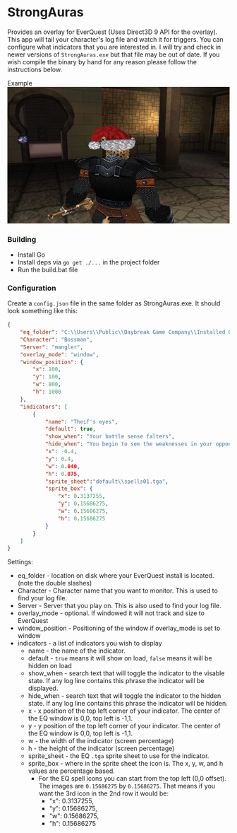 # StrongAuras

Provides an overlay for EverQuest (Uses Direct3D 9 API for the overlay).  This app will tail your character's log file and watch it for triggers.  You can configure what indicators that you are interested in. I will try and check in newer versions of `StrongAuras.exe` but that file may be out of date.  If you wish compile the binary by hand for any reason please follow the instructions below.

Example
![Example](img/example.png)

### Building

* Install Go
* Install deps via `go get ./...` in the project folder
* Run the build.bat file

### Configuration

Create a `config.json` file in the same folder as StrongAuras.exe.  It should look something like this:

```json
{
    "eq_folder": "C:\\Users\\Public\\Daybreak Game Company\\Installed Games\\EverQuest\\",
    "Character": "Bossman",
    "Server": "mangler",
    "overlay_mode": "window",
    "window_position": {
        "x": 100,
        "y": 100,
        "w": 800,
        "h": 1000
    },
    "indicators": [
        {
            "name": "Theif's eyes",
            "default": true,
            "show_when": "Your battle sense falters",
            "hide_when": "You begin to see the weaknesses in your opponents",
            "x": -0.4,
            "y": 0.4,
            "w": 0.040,
            "h": 0.075,
            "sprite_sheet":"default\\spells01.tga",
            "sprite_box": {
                "x": 0.3137255,
                "y": 0.15686275,
                "w": 0.15686275,
                "h": 0.15686275
            }
        }
    ]
}
```

Settings:

* eq_folder - location on disk where your EverQuest install is located. (note the double slashes)
* Character - Character name that you want to monitor.  This is used to find your log file.
* Server - Server that you play on.  This is also used to find your log file.
* overlay_mode - optional.  If windowed it will not track and size to EverQuest
* window_position - Positioning of the window if overlay_mode is set to window
* indicators - a list of indicators you wish to display
    * name - the name of the indicator.
    * default - `true` means it will show on load, `false` means it will be hidden on load
    * show_when - search text that will toggle the indicator to the visable state. If any log line contains this phrase the indicator will be displayed.
    * hide_when - search text that will toggle the indicator to the hidden state. If any log line contains this phrase the indicator will be hidden.
    * x - x position of the top left corner of your indicator.  The center of the EQ window is 0,0, top left is -1,1.
    * y - y position of the top left corner of your indicator.  The center of the EQ window is 0,0, top left is -1,1.
    * w - the width of the indicator (screen percentage)
    * h - the height of the indicator (screen percentage)
    * sprite_sheet - the EQ `.tga` sprite sheet to use for the indicator.
    * sprite_box - where in the sprite sheet the icon is. The x, y, w, and h values are percentage based.
        * For the EQ spell icons you can start from the top left (0,0 offset).  The images are `0.15686275` by `0.15686275`.  That means if you want the 3rd icon in the 2nd row it would be: 
            * "x": 0.3137255,
            * "y": 0.15686275,
            * "w": 0.15686275,
            * "h": 0.15686275